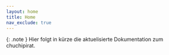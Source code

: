 ```yaml
---
layout: home
title: Home
nav_exclude: true
---
```


{: .note }
Hier folgt in kürze die aktuelisierte Dokumentation zum chuchipirat.

